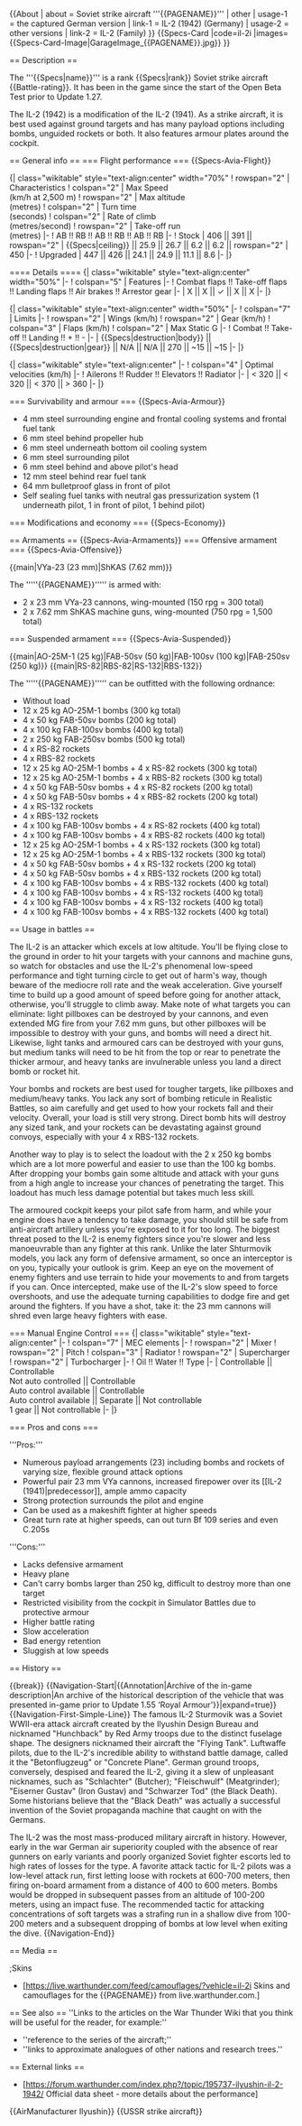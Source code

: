 {{About
| about = Soviet strike aircraft '''{{PAGENAME}}'''
| other
| usage-1 = the captured German version
| link-1 = IL-2 (1942) (Germany)
| usage-2 = other versions
| link-2 = IL-2 (Family)
}}
{{Specs-Card
|code=il-2i
|images={{Specs-Card-Image|GarageImage_{{PAGENAME}}.jpg}}
}}

== Description ==
<!-- ''In the description, the first part should be about the history of and the creation and combat usage of the aircraft, as well as its key features. In the second part, tell the reader about the aircraft in the game. Insert a screenshot of the vehicle, so that if the novice player does not remember the vehicle by name, he will immediately understand what kind of vehicle the article is talking about.'' -->
The '''{{Specs|name}}''' is a rank {{Specs|rank}} Soviet strike aircraft {{Battle-rating}}. It has been in the game since the start of the Open Beta Test prior to Update 1.27.

The IL-2 (1942) is a modification of the IL-2 (1941). As a strike aircraft, it is best used against ground targets and has many payload options including bombs, unguided rockets or both. It also features armour plates around the cockpit.

== General info ==
=== Flight performance ===
{{Specs-Avia-Flight}}
<!-- ''Describe how the aircraft behaves in the air. Speed, manoeuvrability, acceleration and allowable loads - these are the most important characteristics of the vehicle.'' -->

{| class="wikitable" style="text-align:center" width="70%"
! rowspan="2" | Characteristics
! colspan="2" | Max Speed<br>(km/h at 2,500 m)
! rowspan="2" | Max altitude<br>(metres)
! colspan="2" | Turn time<br>(seconds)
! colspan="2" | Rate of climb<br>(metres/second)
! rowspan="2" | Take-off run<br>(metres)
|-
! AB !! RB !! AB !! RB !! AB !! RB
|-
! Stock
| 406 || 391 || rowspan="2" | {{Specs|ceiling}} || 25.9 || 26.7 || 6.2 || 6.2 || rowspan="2" | 450
|-
! Upgraded
| 447 || 426 || 24.1 || 24.9 || 11.1 || 8.6
|-
|}

==== Details ====
{| class="wikitable" style="text-align:center" width="50%"
|-
! colspan="5" | Features
|-
! Combat flaps !! Take-off flaps !! Landing flaps !! Air brakes !! Arrestor gear
|-
| X || X || ✓ || X || X     <!-- ✓ -->
|-
|}

{| class="wikitable" style="text-align:center" width="50%"
|-
! colspan="7" | Limits
|-
! rowspan="2" | Wings (km/h)
! rowspan="2" | Gear (km/h)
! colspan="3" | Flaps (km/h)
! colspan="2" | Max Static G
|-
! Combat !! Take-off !! Landing !! + !! -
|-
| {{Specs|destruction|body}} || {{Specs|destruction|gear}} || N/A || N/A || 270 || ~15 || ~15
|-
|}

{| class="wikitable" style="text-align:center"
|-
! colspan="4" | Optimal velocities (km/h)
|-
! Ailerons !! Rudder !! Elevators !! Radiator
|-
| < 320 || < 320 || < 370 || > 360
|-
|}

=== Survivability and armour ===
{{Specs-Avia-Armour}}
<!-- ''Examine the survivability of the aircraft. Note how vulnerable the structure is and how secure the pilot is, whether the fuel tanks are armoured, etc. Describe the armour, if there is any, and also mention the vulnerability of other critical aircraft systems.'' -->

* 4 mm steel surrounding engine and frontal cooling systems and frontal fuel tank
* 6 mm steel behind propeller hub
* 6 mm steel underneath bottom oil cooling system
* 6 mm steel surrounding pilot
* 6 mm steel behind and above pilot's head
* 12 mm steel behind rear fuel tank
* 64 mm bulletproof glass in front of pilot
* Self sealing fuel tanks with neutral gas pressurization system (1 underneath pilot, 1 in front of pilot, 1 behind pilot)

=== Modifications and economy ===
{{Specs-Economy}}

== Armaments ==
{{Specs-Avia-Armaments}}
=== Offensive armament ===
{{Specs-Avia-Offensive}}
<!-- ''Describe the offensive armament of the aircraft, if any. Describe how effective the cannons and machine guns are in a battle, and also what belts or drums are better to use. If there is no offensive weaponry, delete this subsection.'' -->
{{main|VYa-23 (23 mm)|ShKAS (7.62 mm)}}

The '''''{{PAGENAME}}''''' is armed with:

* 2 x 23 mm VYa-23 cannons, wing-mounted (150 rpg = 300 total)
* 2 x 7.62 mm ShKAS machine guns, wing-mounted (750 rpg = 1,500 total)

=== Suspended armament ===
{{Specs-Avia-Suspended}}
<!-- ''Describe the aircraft's suspended armament: additional cannons under the wings, bombs, rockets and torpedoes. This section is especially important for bombers and attackers. If there is no suspended weaponry remove this subsection.'' -->
{{main|AO-25M-1 (25 kg)|FAB-50sv (50 kg)|FAB-100sv (100 kg)|FAB-250sv (250 kg)}}
{{main|RS-82|RBS-82|RS-132|RBS-132}}

The '''''{{PAGENAME}}''''' can be outfitted with the following ordnance:

* Without load
* 12 x 25 kg AO-25M-1 bombs (300 kg total)
* 4 x 50 kg FAB-50sv bombs (200 kg total)
* 4 x 100 kg FAB-100sv bombs (400 kg total)
* 2 x 250 kg FAB-250sv bombs (500 kg total)
* 4 x RS-82 rockets
* 4 x RBS-82 rockets
* 12 x 25 kg AO-25M-1 bombs + 4 x RS-82 rockets (300 kg total)
* 12 x 25 kg AO-25M-1 bombs + 4 x RBS-82 rockets (300 kg total)
* 4 x 50 kg FAB-50sv bombs + 4 x RS-82 rockets (200 kg total)
* 4 x 50 kg FAB-50sv bombs + 4 x RBS-82 rockets (200 kg total)
* 4 x RS-132 rockets
* 4 x RBS-132 rockets
* 4 x 100 kg FAB-100sv bombs + 4 x RS-82 rockets (400 kg total)
* 4 x 100 kg FAB-100sv bombs + 4 x RBS-82 rockets (400 kg total)
* 12 x 25 kg AO-25M-1 bombs + 4 x RS-132 rockets (300 kg total)
* 12 x 25 kg AO-25M-1 bombs + 4 x RBS-132 rockets (300 kg total)
* 4 x 50 kg FAB-50sv bombs + 4 x RS-132 rockets (200 kg total)
* 4 x 50 kg FAB-50sv bombs + 4 x RBS-132 rockets (200 kg total)
* 4 x 100 kg FAB-100sv bombs + 4 x RBS-132 rockets (400 kg total)
* 4 x 100 kg FAB-100sv bombs + 4 x RS-132 rockets (400 kg total)
* 4 x 100 kg FAB-100sv bombs + 4 x RS-132 rockets (400 kg total)
* 4 x 100 kg FAB-100sv bombs + 4 x RBS-132 rockets (400 kg total)

== Usage in battles ==
<!-- ''Describe the tactics of playing in the aircraft, the features of using aircraft in a team and advice on tactics. Refrain from creating a "guide" - do not impose a single point of view, but instead, give the reader food for thought. Examine the most dangerous enemies and give recommendations on fighting them. If necessary, note the specifics of the game in different modes (AB, RB, SB).'' -->

The IL-2 is an attacker which excels at low altitude. You'll be flying close to the ground in order to hit your targets with your cannons and machine guns, so watch for obstacles and use the IL-2's phenomenal low-speed performance and tight turning circle to get out of harm's way, though beware of the mediocre roll rate and the weak acceleration. Give yourself time to build up a good amount of speed before going for another attack, otherwise, you'll struggle to climb away. Make note of what targets you can eliminate: light pillboxes can be destroyed by your cannons, and even extended MG fire from your 7.62 mm guns, but other pillboxes will be impossible to destroy with your guns, and bombs will need a direct hit. Likewise, light tanks and armoured cars can be destroyed with your guns, but medium tanks will need to be hit from the top or rear to penetrate the thicker armour, and heavy tanks are invulnerable unless you land a direct bomb or rocket hit.

Your bombs and rockets are best used for tougher targets, like pillboxes and medium/heavy tanks. You lack any sort of bombing reticule in Realistic Battles, so aim carefully and get used to how your rockets fall and their velocity. Overall, your load is still very strong. Direct bomb hits will destroy any sized tank, and your rockets can be devastating against ground convoys, especially with your 4 x RBS-132 rockets.

Another way to play is to select the loadout with the 2 x 250 kg bombs which are a lot more powerful and easier to use than the 100 kg bombs. After dropping your bombs gain some altitude and attack with your guns from a high angle to increase your chances of penetrating the target. This loadout has much less damage potential but takes much less skill.

The armoured cockpit keeps your pilot safe from harm, and while your engine does have a tendency to take damage, you should still be safe from anti-aircraft artillery unless you're exposed to it for too long. The biggest threat posed to the IL-2 is enemy fighters since you're slower and less manoeuvrable than any fighter at this rank. Unlike the later Shturmovik models, you lack any form of defensive armament, so once an interceptor is on you, typically your outlook is grim. Keep an eye on the movement of enemy fighters and use terrain to hide your movements to and from targets if you can. Once intercepted, make use of the IL-2's slow speed to force overshoots, and use the adequate turning capabilities to dodge fire and get around the fighters. If you have a shot, take it: the 23 mm cannons will shred even large heavy fighters with ease.

=== Manual Engine Control ===
{| class="wikitable" style="text-align:center"
|-
! colspan="7" | MEC elements
|-
! rowspan="2" | Mixer
! rowspan="2" | Pitch
! colspan="3" | Radiator
! rowspan="2" | Supercharger
! rowspan="2" | Turbocharger
|-
! Oil !! Water !! Type
|-
| Controllable || Controllable<br>Not auto controlled || Controllable<br>Auto control available || Controllable<br>Auto control available || Separate || Not controllable<br>1 gear || Not controllable
|-
|}

=== Pros and cons ===
<!-- ''Summarise and briefly evaluate the vehicle in terms of its characteristics and combat effectiveness. Mark its pros and cons in the bulleted list. Try not to use more than 6 points for each of the characteristics. Avoid using categorical definitions such as "bad", "good" and the like - use substitutions with softer forms such as "inadequate" and "effective".'' -->

'''Pros:'''

* Numerous payload arrangements (23) including bombs and rockets of varying size, flexible ground attack options
* Powerful pair 23 mm VYa cannons, increased firepower over its [[IL-2 (1941)|predecessor]], ample ammo capacity
* Strong protection surrounds the pilot and engine
* Can be used as a makeshift fighter at higher speeds
* Great turn rate at higher speeds, can out turn Bf 109 series and even C.205s

'''Cons:'''

* Lacks defensive armament
* Heavy plane
* Can't carry bombs larger than 250 kg, difficult to destroy more than one target
* Restricted visibility from the cockpit in Simulator Battles due to protective armour
* Higher battle rating
* Slow acceleration
* Bad energy retention
* Sluggish at low speeds

== History ==
<!-- ''Describe the history of the creation and combat usage of the aircraft in more detail than in the introduction. If the historical reference turns out to be too long, take it to a separate article, taking a link to the article about the vehicle and adding a block "/History" (example: <nowiki>https://wiki.warthunder.com/(Vehicle-name)/History</nowiki>) and add a link to it here using the <code>main</code> template. Be sure to reference text and sources by using <code><nowiki><ref></ref></nowiki></code>, as well as adding them at the end of the article with <code><nowiki><references /></nowiki></code>. This section may also include the vehicle's dev blog entry (if applicable) and the in-game encyclopedia description (under <code><nowiki>=== In-game description ===</nowiki></code>, also if applicable).'' -->

{{break}}
{{Navigation-Start|{{Annotation|Archive of the in-game description|An archive of the historical description of the vehicle that was presented in-game prior to Update 1.55 'Royal Armour'}}|expand=true}}
{{Navigation-First-Simple-Line}}
The famous IL-2 Sturmovik was a Soviet WWII-era attack aircraft created by the Ilyushin Design Bureau and nicknamed "Hunchback" by Red Army troops due to the distinct fuselage shape. The designers nicknamed their aircraft the "Flying Tank". Luftwaffe pilots, due to the IL-2's incredible ability to withstand battle damage, called it the "Betonflugzeug" or "Concrete Plane". German ground troops, conversely, despised and feared the IL-2, giving it a slew of unpleasant nicknames, such as "Schlachter" (Butcher); "Fleischwulf" (Meatgrinder); "Eiserner Gustav" (Iron Gustav) and "Schwarzer Tod" (the Black Death). Some historians believe that the "Black Death" was actually a successful invention of the Soviet propaganda machine that caught on with the Germans.

The IL-2 was the most mass-produced military aircraft in history. However, early in the war German air superiority coupled with the absence of rear gunners on early variants and poorly organized Soviet fighter escorts led to high rates of losses for the type. A favorite attack tactic for IL-2 pilots was a low-level attack run, first letting loose with rockets at 600-700 meters, then firing on-board armament from a distance of 400 to 600 meters. Bombs would be dropped in subsequent passes from an altitude of 100-200 meters, using an impact fuse. The recommended tactic for attacking concentrations of soft targets was a strafing run in a shallow dive from 100-200 meters and a subsequent dropping of bombs at low level when exiting the dive.
{{Navigation-End}}

== Media ==
<!-- ''Excellent additions to the article would be video guides, screenshots from the game, and photos.'' -->

;Skins

* [https://live.warthunder.com/feed/camouflages/?vehicle=il-2i Skins and camouflages for the {{PAGENAME}} from live.warthunder.com.]

== See also ==
''Links to the articles on the War Thunder Wiki that you think will be useful for the reader, for example:''

* ''reference to the series of the aircraft;''
* ''links to approximate analogues of other nations and research trees.''

== External links ==
<!-- ''Paste links to sources and external resources, such as:''
* ''topic on the official game forum;''
* ''other literature.'' -->

* [https://forum.warthunder.com/index.php?/topic/195737-ilyushin-il-2-1942/ Official data sheet - more details about the performance]

{{AirManufacturer Ilyushin}}
{{USSR strike aircraft}}